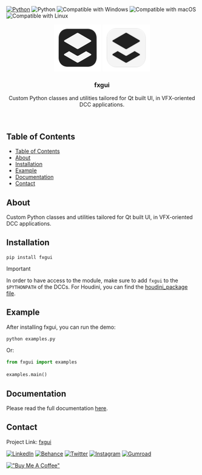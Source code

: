 <p align="left">
  <a href="https://www.python.org">
  <img src="https://img.shields.io/badge/-Python-FFD43B?style=for-the-badge&logo=python" alt="Python"/></a>
  <img src="https://img.shields.io/badge/-PySide-284821?style=for-the-badge&logo=qt" alt="Python"/></a>
  <img src="https://img.shields.io/badge/-Windows-00A4EF?style=for-the-badge&logo=windows" alt="Compatible with Windows"/></a>
  <img src="https://img.shields.io/badge/-macOS-000000?style=for-the-badge&logo=apple" alt="Compatible with macOS"/></a>
  <img src="https://img.shields.io/badge/-Linux-E95420?style=for-the-badge&logo=linux" alt="Compatible with Linux"/></a>
</p>

<div align="center">

  ![Logo](https://raw.githubusercontent.com/healkeiser/fxgui/main/fxgui/images/fxgui_logo_background_dark.svg#gh-light-mode-only)
  ![Logo](https://raw.githubusercontent.com/healkeiser/fxgui/main/fxgui/images/fxgui_logo_background_light.svg#gh-dark-mode-only)

  <h3 align="center">fxgui</h3>

  <p align="center">
    Custom Python classes and utilities tailored for Qt built UI, in VFX-oriented DCC applications.
    <br/>
    <br/>
    <br/>
  </p>

</div>



<!-- TABLE OF CONTENTS -->
## Table of Contents
<!--ts-->
- [Table of Contents](#table-of-contents)
- [About](#about)
- [Installation](#installation)
- [Example](#example)
- [Documentation](#documentation)
- [Contact](#contact)
<!--te-->



<!-- ABOUT -->
## About

Custom Python classes and utilities tailored for Qt built UI, in VFX-oriented DCC applications.



<!-- INSTALLATION -->
## Installation

``` shell
pip install fxgui
```

> [!IMPORTANT]
> In order to have access to the module, make sure to add `fxgui` to the `$PYTHONPATH` of the DCCs. For Houdini, you can find the [houdini_package file](./houdini_package.json).



<!-- EXAMPLE -->
## Example

After installing fxgui, you can run the demo:

``` shell
python examples.py
```

Or:

``` python
from fxgui import examples

examples.main()
```



<!-- DOCUMENTATION -->
## Documentation

Please read the full documentation [here](https://healkeiser.github.io/fxgui/).



<!-- CONTACT -->
## Contact

Project Link: [fxgui](https://github.com/healkeiser/fxgui)

<p align='left'>
  <a href="https://www.linkedin.com/in/valentin-beaumont">
  <img src="https://img.shields.io/badge/-LinkedIn-0A66C2?style=for-the-badge&logo=linkedin" alt="LinkedIn"/></a>
  <a href="https://www.behance.net/el1ven">
  <img src="https://img.shields.io/badge/-Behance-313131?style=for-the-badge&logo=behance" alt="Behance"/></a>
  <a href="https://twitter.com/valentinbeaumon">
  <img src="https://img.shields.io/badge/-Twitter-E1E8ED?style=for-the-badge&logo=twitter" alt="Twitter"/></a>
  <a href="https://www.instagram.com/val.beaumontart">
  <img src="https://img.shields.io/badge/-Instagram-85255b?style=for-the-badge&logo=instagram" alt="Instagram"/></a>
  <a href="https://healkeiser.gumroad.com/subscribe">
  <img src="https://img.shields.io/badge/-Gumroad-20151f?style=for-the-badge&logo=gumroad" alt="Gumroad"/></a>
</p>

[!["Buy Me A Coffee"](https://www.buymeacoffee.com/assets/img/custom_images/yellow_img.png)](https://www.buymeacoffee.com/healkeiser)

